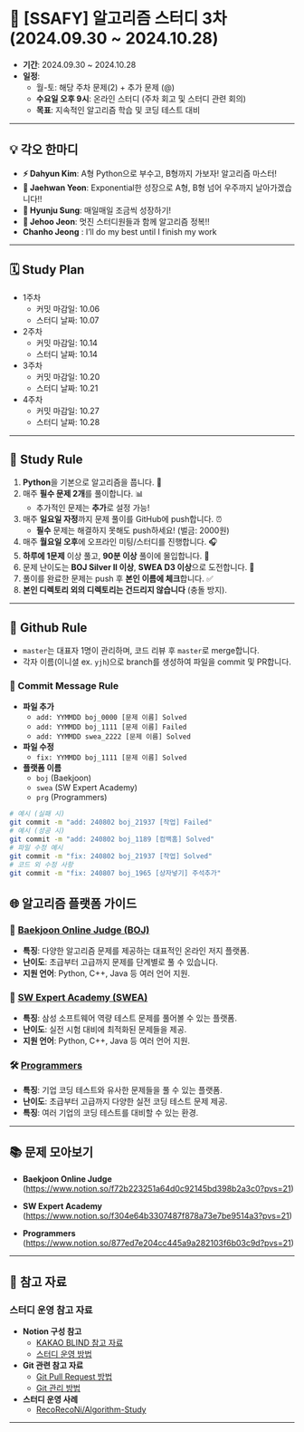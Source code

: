 # 🌟 [SSAFY] 알고리즘 스터디 3차 (2024.09.30 ~ 2024.10.28)

- **기간**: 2024.09.30 ~ 2024.10.28
- **일정**:
  - 월-토: 해당 주차 문제(2) + 추가 문제 (@)
  - **수요일 오후 9시**: 온라인 스터디 (주차 회고 및 스터디 관련 회의)
  - **목표**: 지속적인 알고리즘 학습 및 코딩 테스트 대비

---

## 💡 각오 한마디

- **⚡ Dahyun Kim**: A형 Python으로 부수고, B형까지 가보자! 알고리즘 마스터!
- **🚀 Jaehwan Yeon**: Exponential한 성장으로 A형, B형 넘어 우주까지 날아가겠습니다!!
- **🌱 Hyunju Sung**: 매일매일 조금씩 성장하기!
- **💪 Jehoo Jeon**: 멋진 스터디원들과 함께 알고리즘 정복!!
- **Chanho Jeong** : I’ll do my best until I finish my work
---

## 🗓️ Study Plan
- 1주차
    - 커밋 마감일: 10.06
    - 스터디 날짜: 10.07
- 2주차
    - 커밋 마감일: 10.14
    - 스터디 날짜: 10.14
- 3주차
    - 커밋 마감일: 10.20
    - 스터디 날짜: 10.21
- 4주차
    - 커밋 마감일: 10.27
    - 스터디 날짜: 10.28

---

## 📌 Study Rule

1. **Python**을 기본으로 알고리즘을 풉니다. 🐍
2. 매주 **필수 문제 2개**를 풀이합니다. 📊
   - 추가적인 문제는 **추가**로 설정 가능!
3. 매주 **일요일 자정**까지 문제 풀이를 GitHub에 push합니다. ⏰
   - **필수** 문제는 해결하지 못해도 push하세요! (벌금: 2000원)
4. 매주 **월요일 오후**에 오프라인 미팅/스터디를 진행합니다. 🎧
5. **하루에 1문제** 이상 풀고, **90분 이상** 풀이에 몰입합니다. 🧠
6. 문제 난이도는 **BOJ Silver II 이상**, **SWEA D3 이상**으로 도전합니다. 🥇
7. 풀이를 완료한 문제는 push 후 **본인 이름에 체크**합니다. ✅
8. **본인 디렉토리 외의 디렉토리는 건드리지 않습니다** (충돌 방지).

---

## 📌 Github Rule

- `master`는 대표자 1명이 관리하며, 코드 리뷰 후 `master`로 merge합니다.
- 각자 이름(이니셜 ex. `yjh`)으로 branch를 생성하여 파일을 commit 및 PR합니다.
  
### 💬 Commit Message Rule

- **파일 추가**
  - `add: YYMMDD boj_0000 [문제 이름] Solved`
  - `add: YYMMDD boj_1111 [문제 이름] Failed`
  - `add: YYMMDD swea_2222 [문제 이름] Solved`
- **파일 수정**
  - `fix: YYMMDD boj_1111 [문제 이름] Solved`
- **플랫폼 이름**
  - `boj` (Baekjoon)
  - `swea` (SW Expert Academy)
  - `prg` (Programmers)

```bash
# 예시 (실패 시)
git commit -m "add: 240802 boj_21937 [작업] Failed"
# 예시 (성공 시)
git commit -m "add: 240802 boj_1189 [컴백홈] Solved"
# 파일 수정 예시
git commit -m "fix: 240802 boj_21937 [작업] Solved"
# 코드 외 수정 사항
git commit -m "fix: 240807 boj_1965 [상자넣기] 주석추가"
```

## 🌐 알고리즘 플랫폼 가이드

### 🎯 [Baekjoon Online Judge (BOJ)](https://www.acmicpc.net/)
- **특징**: 다양한 알고리즘 문제를 제공하는 대표적인 온라인 저지 플랫폼.
- **난이도**: 초급부터 고급까지 문제를 단계별로 풀 수 있습니다.
- **지원 언어**: Python, C++, Java 등 여러 언어 지원.

### 🏅 [SW Expert Academy (SWEA)](https://swexpertacademy.com/)
- **특징**: 삼성 소프트웨어 역량 테스트 문제를 풀어볼 수 있는 플랫폼.
- **난이도**: 실전 시험 대비에 최적화된 문제들을 제공.
- **지원 언어**: Python, C++, Java 등 여러 언어 지원.

### 🛠 [Programmers](https://programmers.co.kr/)
- **특징**: 기업 코딩 테스트와 유사한 문제들을 풀 수 있는 플랫폼.
- **난이도**: 초급부터 고급까지 다양한 실전 코딩 테스트 문제 제공.
- **특징**: 여러 기업의 코딩 테스트를 대비할 수 있는 환경.

---
## 📚 문제 모아보기

- **Baekjoon Online Judge** (https://www.notion.so/f72b223251a64d0c92145bd398b2a3c0?pvs=21)

- **SW Expert Academy** (https://www.notion.so/f304e64b3307487f878a73e7be9514a3?pvs=21)

- **Programmers** (https://www.notion.so/877ed7e204cc445a9a282103f6b03c9d?pvs=21)
---

## 📎 참고 자료

### **스터디 운영 참고 자료**
- **Notion 구성 참고**
  - [KAKAO BLIND 참고 자료](https://chloeelog2021.notion.site/KAKAO-BLIND-3-21c9ac7180d14874a5c7ba6848da305e?pvs=21)
  - [스터디 운영 방법](https://s-sh.tistory.com/14)
- **Git 관련 참고 자료**
  - [Git Pull Request 방법](https://wayhome25.github.io/git/2017/07/08/git-first-pull-request-story/)
  - [Git 관리 방법](https://jybaek.tistory.com/775)
- **스터디 운영 사례**
  - [RecoRecoNi/Algorithm-Study](https://github.com/RecoRecoNi/Algorithm-Study)

---
